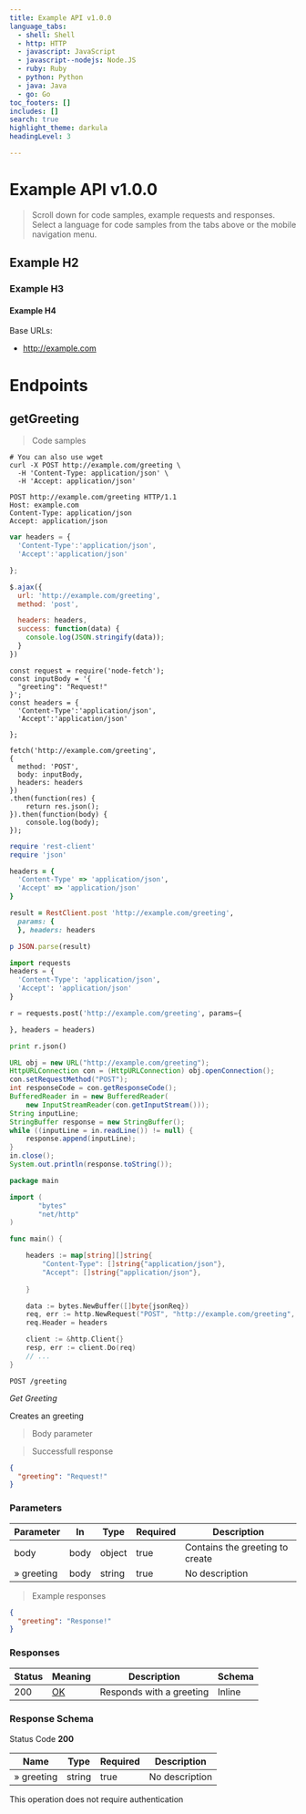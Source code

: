 ```yaml
---
title: Example API v1.0.0
language_tabs:
  - shell: Shell
  - http: HTTP
  - javascript: JavaScript
  - javascript--nodejs: Node.JS
  - ruby: Ruby
  - python: Python
  - java: Java
  - go: Go
toc_footers: []
includes: []
search: true
highlight_theme: darkula
headingLevel: 3

---
```


<h1 id="Example-API">Example API v1.0.0</h1>

> Scroll down for code samples, example requests and responses. Select a language for code samples from the tabs above or the mobile navigation menu.

## Example H2

### Example H3

#### Example H4

Base URLs:

* <a href="http://example.com">http://example.com</a>

<h1 id="Example-API-Endpoints">Endpoints</h1>

## getGreeting

<a id="opIdgetGreeting"></a>

> Code samples

```shell
# You can also use wget
curl -X POST http://example.com/greeting \
  -H 'Content-Type: application/json' \
  -H 'Accept: application/json'

```

```http
POST http://example.com/greeting HTTP/1.1
Host: example.com
Content-Type: application/json
Accept: application/json

```

```javascript
var headers = {
  'Content-Type':'application/json',
  'Accept':'application/json'

};

$.ajax({
  url: 'http://example.com/greeting',
  method: 'post',

  headers: headers,
  success: function(data) {
    console.log(JSON.stringify(data));
  }
})

```

```javascript--nodejs
const request = require('node-fetch');
const inputBody = '{
  "greeting": "Request!"
}';
const headers = {
  'Content-Type':'application/json',
  'Accept':'application/json'

};

fetch('http://example.com/greeting',
{
  method: 'POST',
  body: inputBody,
  headers: headers
})
.then(function(res) {
    return res.json();
}).then(function(body) {
    console.log(body);
});

```

```ruby
require 'rest-client'
require 'json'

headers = {
  'Content-Type' => 'application/json',
  'Accept' => 'application/json'
}

result = RestClient.post 'http://example.com/greeting',
  params: {
  }, headers: headers

p JSON.parse(result)

```

```python
import requests
headers = {
  'Content-Type': 'application/json',
  'Accept': 'application/json'
}

r = requests.post('http://example.com/greeting', params={

}, headers = headers)

print r.json()

```

```java
URL obj = new URL("http://example.com/greeting");
HttpURLConnection con = (HttpURLConnection) obj.openConnection();
con.setRequestMethod("POST");
int responseCode = con.getResponseCode();
BufferedReader in = new BufferedReader(
    new InputStreamReader(con.getInputStream()));
String inputLine;
StringBuffer response = new StringBuffer();
while ((inputLine = in.readLine()) != null) {
    response.append(inputLine);
}
in.close();
System.out.println(response.toString());

```

```go
package main

import (
       "bytes"
       "net/http"
)

func main() {

    headers := map[string][]string{
        "Content-Type": []string{"application/json"},
        "Accept": []string{"application/json"},
        
    }

    data := bytes.NewBuffer([]byte{jsonReq})
    req, err := http.NewRequest("POST", "http://example.com/greeting", data)
    req.Header = headers

    client := &http.Client{}
    resp, err := client.Do(req)
    // ...
}

```

`POST /greeting`

*Get Greeting*

Creates an greeting

> Body parameter

> Successfull response

```json
{
  "greeting": "Request!"
}
```

<h3 id="getGreeting-parameters">Parameters</h3>

|Parameter|In|Type|Required|Description|
|---|---|---|---|---|
|body|body|object|true|Contains the greeting to create|
|» greeting|body|string|true|No description|

> Example responses

```json
{
  "greeting": "Response!"
}
```

<h3 id="getGreeting-responses">Responses</h3>

|Status|Meaning|Description|Schema|
|---|---|---|---|
|200|[OK](https://tools.ietf.org/html/rfc7231#section-6.3.1)|Responds with a greeting|Inline|

<h3 id="getGreeting-responseschema">Response Schema</h3>

Status Code **200**

|Name|Type|Required|Description|
|---|---|---|---|
|» greeting|string|true|No description|

<aside class="success">
This operation does not require authentication
</aside>

